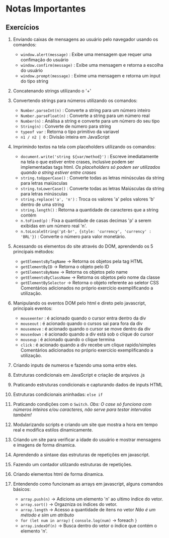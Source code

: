 # Notas Importantes

## Exercícios

01. Enviando caixas de mensagens ao usuário pelo navegador usando os comandos:
    * `window.alert(message)` : Exibe uma mensagem que requer uma confimação do usuário
    * `window.confirm(message)` : Exibe uma mensagem e retorna a escolha do usuário
    * `window.prompt(message)` : Exime uma mensagem e retorna um input do tipo string

02. Concatenando strings utilizando o '+'

03. Convertendo strings para números utilizando os comandos:
    * `Number.parseInt(n)` : Converte a string para um número inteiro
    * `Number.parseFloat(n)` : Converte a string para um número real
    * `Number(n)` : Análisa a string e converte para um número do seu tipo
    * `String(n)` : Converte de número para string
    * `typeof var` : Retorna o tipo primitivo da variavel
    * `n1 / n2 | 0` : Divisão inteira em JavaScript

04. Imprimindo textos na tela com placeholders utilizando os comandos:
    * `document.write('string ${var/method}')` : Escreve imediatamente na tela o que estiver entre crases, inclusive podem ser implementadas tags html. *Os placeholders só podem ser utilizados quando a string estiver entre crases*
    * `string.toUpperCase()` : Converte todas as letras minúsculas da string para letras maiúsculas
    * `string.toLowerCase()` : Converte todas as letras Maiúsculas da string para letras minúsculas
    * `string.replace('a', 'n')` : Troca os valores 'a' pelos valores 'b' dentro de uma string
    * `string.length()` : Retorna a quantidade de caracteres que a string contém
    * `n.toFixed(p)` : Fixa a quantidade de casas decimas 'p' a serem exibidas em um número real 'n'.
    * `n.toLocaleString('pt-br', {style: 'currency', 'currency' : 'BRL'})` : Converte o número para valor monetário.

05. Acessando os elementos do site através do DOM, aprendendo os 5 principais métodos:
    * `getElementsByTagName` -> Retorna os objetos pela tag HTML
    * `getElementByID` -> Retorna o objeto pelo ID
    * `getElementsByName` -> Retorna os objetos pelo name
    * `getElementsByClassName` -> Retorna os objetos pelo nome da classe
    * `getElementBySelector` -> Retorna o objeto referente ao seletor CSS
    Comentários adicionados no próprio exercício exemplificando a utilização.

06. Manipulando os eventos DOM pelo html e direto pelo javascript, principais eventos:
    * `mouseenter` : é acionado quando o cursor entra dentro da div
    * `mouseout` : é acionado quando o cursos sai para fora da div
    * `mousemove` : é acionado quando o cursor se move dentro da div
    * `mousedown` : é acionado quando a div está sob o clique do cursor
    * `mouseup` : é acionado quando o clique termina
    * `click` : é acionado quando a div recebe um clique rapido/simples
    Comentários adicionados no próprio exercício exemplificando a utilização.

07. Criando inputs de numeros e fazendo uma soma entre eles.

08. Estruturas condicionais em JavaScript e criação de arquivos .js

09. Praticando estruturas condicionais e capturando dados de inputs HTML

10. Estruturas condicionais aninhadas: `else if`

11. Praticando condições com o `Switch`. *Obs: O case só funciona com números inteiros e/ou caracteres, não serve para testar intervalos também!*

12. Modularizando scripts e criando um site que mostra a hora em tempo real e modifica estilos dinamicamente.

13. Criando um site para verificar a idade do usuário e mostrar mensagens e imagens de forma dinamica.

14. Aprendendo a sintaxe das estruturas de repetições em javascript.

15. Fazendo um contador utilzando estruturas de repetições.

16. Criando elementos html de forma dinamica.

17. Entendendo como funcionam as arrays em javascript, alguns comandos básicos:
    * `array.push(n)` -> Adiciona um elemento 'n' ao ultimo índice do vetor.
    * `array.sort()` -> Orgazniza os índices do vetor.
    * `array.length` -> Acesso a quantidade de itens no vetor *Não é um método e sim um atributo*
    * `for (let num in array)`
           `{`
               `console.log(num)` -> foreach
            `}`
    * `array.indexOf(n)` -> Busca dentro do vetor o índice que contém o elemento 'n'.